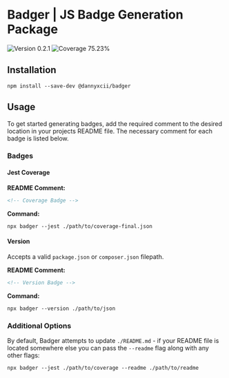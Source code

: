 # Badger | JS Badge Generation Package

<!-- Version Badge -->
<img src="https://img.shields.io/badge/Version-0.2.1-blue" alt="Version 0.2.1">
<!-- Coverage Badge -->
<img src="https://img.shields.io/badge/Coverage-75.23%25-red" alt="Coverage 75.23%">

## Installation

```shell
npm install --save-dev @dannyxcii/badger
```

## Usage

To get started generating badges, add the required comment to the desired location in your projects README file. The 
necessary comment for each badge is listed below.

### Badges

#### Jest Coverage

**README Comment:**

```html
<!-- Coverage Badge -->
```

**Command:**

```shell
npx badger --jest ./path/to/coverage-final.json
```

#### Version

Accepts a valid `package.json` or `composer.json` filepath.

**README Comment:**

```html
<!-- Version Badge -->
```

**Command:**

```shell
npx badger --version ./path/to/json
```

### Additional Options

By default, Badger attempts to update `./README.md` - if your README file is located somewhere else you can pass the
`--readme` flag along with any other flags:

```shell
npx badger --jest ./path/to/coverage --readme ./path/to/readme
```